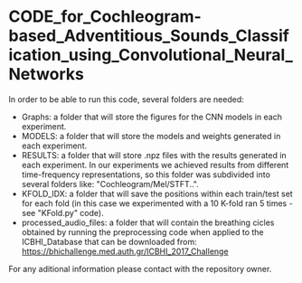 # CODE_for_Cochleogram-based_Adventitious_Sounds_Classification_using_Convolutional_Neural_Networks

 In order to be able to run this code, several folders are needed:
 - Graphs: a folder that will store the figures for the CNN models in each experiment.
 - MODELS: a folder that will store the models and weights generated in each experiment.
 - RESULTS: a folder that will store .npz files with the results generated in each experiment. In our experiments we achieved results from different time-frequency representations, so this folder was subdivided into several folders like: "Cochleogram/Mel/STFT..".
 - KFOLD_IDX: a folder that will save the positions within each train/test set for each fold (in this case we experimented with a 10 K-fold ran 5 times - see "KFold.py" code).
 - processed_audio_files: a folder that will contain the breathing cicles obtained by running the preprocessing code when applied to the ICBHI_Database that can be downloaded from: https://bhichallenge.med.auth.gr/ICBHI_2017_Challenge
 
 For any aditional information please contact with the repository owner.
 

